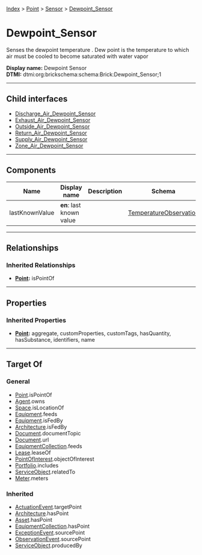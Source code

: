 [Index](../../../index.md) > [Point](../../Point.md) > [Sensor](../Sensor.md) > [Dewpoint_Sensor](#)
# Dewpoint_Sensor

Senses the dewpoint temperature . Dew point is the temperature to which air must be cooled to become saturated with water vapor


**Display name:** Dewpoint Sensor<br />
**DTMI:** dtmi:org:brickschema:schema:Brick:Dewpoint_Sensor;1

---

## Child interfaces
* [Discharge_Air_Dewpoint_Sensor](Discharge_Air-.md)
* [Exhaust_Air_Dewpoint_Sensor](Exhaust_Air-.md)
* [Outside_Air_Dewpoint_Sensor](Outside_Air-.md)
* [Return_Air_Dewpoint_Sensor](Return_Air-.md)
* [Supply_Air_Dewpoint_Sensor](Supply_Air-.md)
* [Zone_Air_Dewpoint_Sensor](Zone_Air-.md)

---

## Components

|Name|Display name|Description|Schema|
|-|-|-|-|
|lastKnownValue|**en**: last known value||[TemperatureObservation](../../../Event/Point-/ObservationEvent/TemperatureObservation.md)|

---

## Relationships

### Inherited Relationships
* **[Point](../../Point.md):** isPointOf

---

## Properties

### Inherited Properties
* **[Point](../../Point.md):** aggregate, customProperties, customTags, hasQuantity, hasSubstance, identifiers, name

---

## Target Of
### General
* [Point](../../Point.md).isPointOf
* [Agent](../../../Agent/Agent.md).owns
* [Space](../../../Space/Space.md).isLocationOf
* [Equipment](../../../Asset/Equipment/Equipment.md).feeds
* [Equipment](../../../Asset/Equipment/Equipment.md).isFedBy
* [Architecture](../../../Space/Architecture/Architecture.md).isFedBy
* [Document](../../../Information/Document/Document.md).documentTopic
* [Document](../../../Information/Document/Document.md).url
* [EquipmentCollection](../../../Collection/Equipment-.md).feeds
* [Lease](../../../Event/Lease.md).leaseOf
* [PointOfInterest](../../../Information/PointOfInterest.md).objectOfInterest
* [Portfolio](../../../Collection/Portfolio.md).includes
* [ServiceObject](../../../Information/ServiceObject/ServiceObject.md).relatedTo
* [Meter](../../../Asset/Equipment/Meter/Meter.md).meters
### Inherited
* [ActuationEvent](../../../Event/Point-/ActuationEvent.md).targetPoint
* [Architecture](../../../Space/Architecture/Architecture.md).hasPoint
* [Asset](../../../Asset/Asset.md).hasPoint
* [EquipmentCollection](../../../Collection/Equipment-.md).hasPoint
* [ExceptionEvent](../../../Event/Point-/ExceptionEvent.md).sourcePoint
* [ObservationEvent](../../../Event/Point-/ObservationEvent/ObservationEvent.md).sourcePoint
* [ServiceObject](../../../Information/ServiceObject/ServiceObject.md).producedBy
